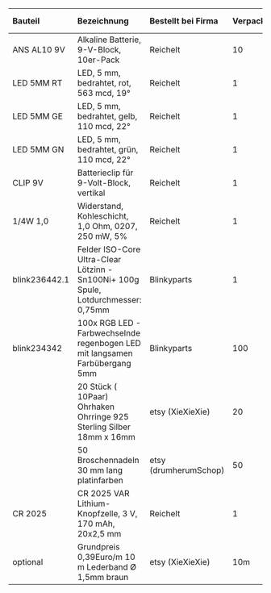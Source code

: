 | Bauteil       | Bezeichnung                                                                       | Bestellt bei Firma    | Verpackungseinheit   | Preis pro Verpackungseinheit          | Fuer Bastelsatz   | Link                                                                                                                                                                                     | Benoetigt   |
|:--------------|:----------------------------------------------------------------------------------|:----------------------|:---------------------|:--------------------------------------|:------------------|:-----------------------------------------------------------------------------------------------------------------------------------------------------------------------------------------|:------------|
| ANS AL10 9V   | Alkaline Batterie, 9-V-Block, 10er-Pack                                           | Reichelt              | 10                   | 13,35                                 | Smiley            | [9V Batterie](https://www.reichelt.de/alkaline-batterie-9-v-block-10er-pack-ans-al10-9v-p144753.html)                                                                                                  | Ja          |
| LED 5MM RT    | LED, 5 mm, bedrahtet, rot, 563 mcd, 19°                                           | Reichelt              | 1                    | 0,07                                  | Smiley            | [LED rot](https://www.reichelt.de/led-5-mm-bedrahtet-rot-563-mcd-19--led-5mm-rt-p10233.html)                                                                                                        | Ja          |
| LED 5MM GE    | LED, 5 mm, bedrahtet, gelb, 110 mcd, 22°                                          | Reichelt              | 1                    | 0,07                                  | Smiley            | [LED gelb](https://www.reichelt.de/led-5-mm-bedrahtet-gelb-110-mcd-22--led-5mm-ge-p10231.html)                                                                                                       | Ja          |
| LED 5MM GN    | LED, 5 mm, bedrahtet, grün, 110 mcd, 22°                                          | Reichelt              | 1                    | 0,07                                  | Smiley            | [LED gruen](https://www.reichelt.de/led-5-mm-bedrahtet-gruen-110-mcd-22--led-5mm-gn-p10232.html)                                                                                                      | Ja          |
| CLIP 9V       | Batterieclip für 9-Volt-Block, vertikal                                           | Reichelt              | 1                    | 1,25                                  | Smiley            | [9V Batterie Clip](https://www.reichelt.de/batterieclip-fuer-9-volt-block-vertikal-clip-9v-p6665.html)                                                                                                       | Ja          |
| 1/4W 1,0      | Widerstand, Kohleschicht, 1,0 Ohm, 0207, 250 mW, 5%                               | Reichelt              | 1                    | 0,9  (variiert bei Bestellungsgrösse) | Smiley            | [Widerstaende](https://www.reichelt.de/widerstand-kohleschicht-1-0-ohm-0207-250-mw-5--1-4w-1-0-p1314.html)                                                                                               | Ja          |
| blink236442.1 | Felder ISO-Core Ultra-Clear Lötzinn - Sn100Ni+ 100g Spule, Lotdurchmesser: 0,75mm | Blinkyparts           | 1                    | 14,99                                 | Generell          | [Loetzinn](https://shop.blinkyparts.com/de/Felder-ISO-Core-Ultra-Clear-Loetzinn-Sn100Ni-100g-Spule/blink236442)                                                                                      | bereits vorhanden        |
| blink234342   | 100x RGB LED - Farbwechselnde regenbogen LED mit langsamen Farbübergang 5mm       | Blinkyparts           | 100                  | 7,99                                  | Schmuck           | [RGB LED](https://shop.blinkyparts.com/de/100x-RGB-LED-Farbwechselnde-regenbogen-LED-mit-langsamen-Farbuebergang-5mm/blink234342)                                                                   | Ja          |
|           | 20 Stück ( 10Paar) Ohrhaken Ohrringe 925 Sterling Silber 18mm x 16mm              | etsy (XieXieXie)      | 20                   | 14,9                                  | Schmuck           | [Ohrhaken, silber](https://www.etsy.com/de/listing/760284600/20-stuck-10paar-ohrhaken-ohrringe-925)                                                                                                          | Ja          |
|            | 50 Broschennadeln 30 mm lang platinfarben                                         | etsy (drumherumSchop) | 50                   | 3,9                                   | Schmuck           | [Broschen](https://www.etsy.com/de/listing/772154651/50-broschennadeln-30-mm-lang)                                                                                                                   | Ja          |
| CR 2025       | CR 2025 VAR Lithium-Knopfzelle, 3 V, 170 mAh, 20x2,5 mm                           | Reichelt              | 1                    | 0,81                                  | Schmuck           | [Knopfbatterie](https://www.reichelt.de/lithium-knopfzelle-3-v-170-mah-20x2-5-mm-cr-2025-var-p140076.html)                                                                                                | Ja         |
| optional          | Grundpreis 0,39Euro/m 10 m Lederband Ø 1,5mm braun                                | etsy (XieXieXie)      | 10m                  | 3,9                                   | Schmuck           | [Lederband](https://www.etsy.com/de/listing/626372629/grundpreis-039eurom-10-m-lederband-o?click_key=9d4c8f894eb4abd5ddbd7d4530556693c23a8f47%3A626372629&click_sum=e9b80aba&ref=shop_home_active_69) |          |